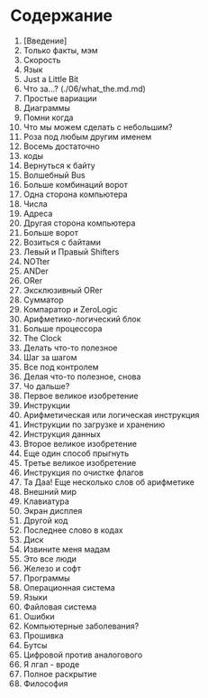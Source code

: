 # Содержание

1. [Введение]
1. Только факты, мэм
1. Скорость
1. Язык
1. Just a Little Bit
1. Что за...? (./06/what_the.md.md)
1. Простые вариации
1. Диаграммы
1. Помни когда
1. Что мы можем сделать с небольшим?
1. Роза под любым другим именем
1. Восемь достаточно
1. коды
1. Вернуться к байту
1. Волшебный Bus
1. Больше комбинаций ворот
1. Одна сторона компьютера
1. Числа
1. Адреса
1. Другая сторона компьютера
1. Больше ворот
1. Возиться с байтами
1. Левый и Правый Shifters
1. NOTter
1. ANDer
1. ORer
1. Эксклюзивный ORer
1. Сумматор
1. Компаратор и ZeroLogic
1. Арифметико-логический блок
1. Больше процессора
1. The Clock
1. Делать что-то полезное
1. Шаг за шагом
1. Все под контролем
1. Делая что-то полезное, снова
1. Чо дальше?
1. Первое великое изобретение
1. Инструкции
1. Арифметическая или логическая инструкция
1. Инструкции по загрузке и хранению
1. Инструкция данных
1. Второе великое изобретение
1. Еще один способ прыгнуть
1. Третье великое изобретение
1. Инструкция по очистке флагов
1. Та Даа! Еще несколько слов об арифметике
1. Внешний мир
1. Клавиатура
1. Экран дисплея
1. Другой код
1. Последнее слово в кодах
1. Диск
1. Извините меня мадам
1. Это все люди
1. Железо и софт
1. Программы
1. Операционная система
1. Языки
1. Файловая система
1. Ошибки
1. Компьютерные заболевания?
1. Прошивка
1. Бутсы
1. Цифровой против аналогового
1. Я лгал - вроде
1. Полное раскрытие
1. Философия
